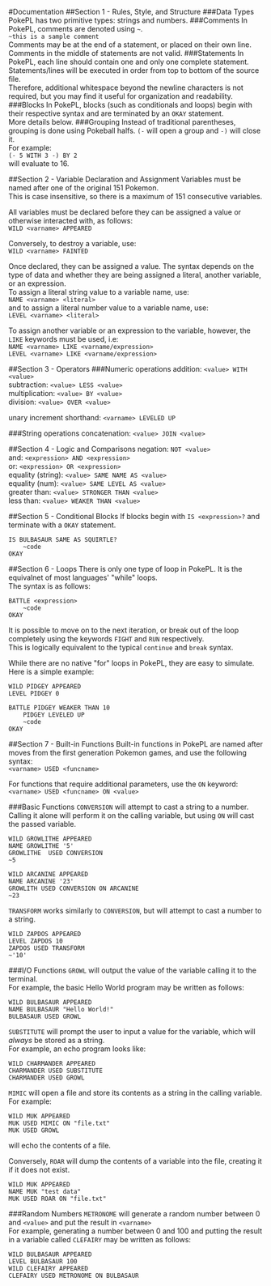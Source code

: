 #Documentation
##Section 1 - Rules, Style, and Structure
###Data Types
PokePL has two primitive types: strings and numbers.
###Comments
In PokePL, comments are denoted using `~`.  
`~this is a sample comment`  
Comments may be at the end of a statement, or placed on their own line. Comments in the middle of statements are not valid.
###Statements
In PokePL, each line should contain one and only one complete statement. Statements/lines will be executed in order from top to bottom of the source file.  
Therefore, additional whitespace beyond the newline characters is not required, but you may find it useful for organization and readability.
###Blocks
In PokePL, blocks (such as conditionals and loops) begin with their respective syntax and are terminated by an `OKAY` statement.  
More details below.
###Grouping
Instead of traditional parentheses, grouping is done using Pokeball halfs. `(-` will open a group and `-)` will close it.  
For example:  
`(- 5 WITH 3 -) BY 2`  
will evaluate to 16.

##Section 2 - Variable Declaration and Assignment
Variables must be named after one of the original 151 Pokemon.  
This is case insensitive, so there is a maximum of 151 consecutive variables.  

All variables must be declared before they can be assigned a value or otherwise interacted with, as follows:  
`WILD <varname> APPEARED`

Conversely, to destroy a variable, use:  
`WILD <varname> FAINTED`

Once declared, they can be assigned a value. The syntax depends on the type of data and whether they are being assigned a literal, another variable, or an expression.  
To assign a literal string value to a variable name, use:  
`NAME <varname> <literal>`  
and to assign a literal number value to a variable name, use:  
`LEVEL <varname> <literal>`

To assign another variable or an expression to the variable, however, the `LIKE` keywords must be used, i.e:  
`NAME <varname> LIKE <varname/expression>`  
`LEVEL <varname> LIKE <varname/expression>`

##Section 3 - Operators
###Numeric operations
addition: `<value> WITH <value>`  
subtraction: `<value> LESS <value>`  
multiplication: `<value> BY <value>`  
division: `<value> OVER <value>`

unary increment shorthand: `<varname> LEVELED UP`

###String operations
concatenation: `<value> JOIN <value>`

##Section 4 - Logic and Comparisons
negation: `NOT <value>`  
and: `<expression> AND <expression>`  
or: `<expression> OR <expression>`  
equality (string): `<value> SAME NAME AS <value>`  
equality (num): `<value> SAME LEVEL AS <value>`  
greater than: `<value> STRONGER THAN <value>`  
less than: `<value> WEAKER THAN <value>`

##Section 5 - Conditional Blocks
If blocks begin with `IS <expression>?` and terminate with a `OKAY` statement.  
```
IS BULBASAUR SAME AS SQUIRTLE?
	~code
OKAY
```

##Section 6 - Loops
There is only one type of loop in PokePL. It is the equivalnet of most languages' "while" loops.  
The syntax is as follows:
```
BATTLE <expression>
	~code
OKAY
```
It is possible to move on to the next iteration, or break out of the loop completely using the keywords `FIGHT` and `RUN` respectively.  
This is logically equivalent to the typical `continue` and `break` syntax.

While there are no native "for" loops in PokePL, they are easy to simulate.  
Here is a simple example:
```
WILD PIDGEY APPEARED
LEVEL PIDGEY 0

BATTLE PIDGEY WEAKER THAN 10
	PIDGEY LEVELED UP
	~code
OKAY
```

##Section 7 - Built-in Functions
Built-in functions in PokePL are named after moves from the first generation Pokemon games, and use the following syntax:  
`<varname> USED <funcname>`

For functions that require additional parameters, use the `ON` keyword:  
`<varname> USED <funcname> ON <value>`

###Basic Functions
`CONVERSION` will attempt to cast a string to a number.  
Calling it alone will perform it on the calling variable, but using `ON` will cast the passed variable.
```
WILD GROWLITHE APPEARED
NAME GROWLITHE '5'
GROWLITHE  USED CONVERSION
~5

WILD ARCANINE APPEARED
NAME ARCANINE '23'
GROWLITH USED CONVERSION ON ARCANINE
~23
```

`TRANSFORM` works similarly to `CONVERSION`, but will attempt to cast a number to a string.
```
WILD ZAPDOS APPEARED
LEVEL ZAPDOS 10
ZAPDOS USED TRANSFORM
~'10'
```

###I/O Functions
`GROWL` will output the value of the variable calling it to the terminal.  
For example, the basic Hello World program may be written as follows:  
```
WILD BULBASAUR APPEARED
NAME BULBASAUR "Hello World!"
BULBASAUR USED GROWL
```

`SUBSTITUTE` will prompt the user to input a value for the variable, which will _always_ be stored as a string.  
For example, an echo program looks like:
```
WILD CHARMANDER APPEARED
CHARMANDER USED SUBSTITUTE
CHARMANDER USED GROWL
```

`MIMIC` will open a file and store its contents as a string in the calling variable. For example:
```
WILD MUK APPEARED
MUK USED MIMIC ON "file.txt"
MUK USED GROWL
```
will echo the contents of a file.

Conversely, `ROAR` will dump the contents of a variable into the file, creating it if it does not exist.
```
WILD MUK APPEARED
NAME MUK "test data"
MUK USED ROAR ON "file.txt"
```

###Random Numbers
`METRONOME` will generate a random number between 0 and `<value>` and put the result in `<varname>`  
For example, generating a number between 0 and 100 and putting the result in a variable called `CLEFAIRY` may be written as follows:
```
WILD BULBASAUR APPEARED
LEVEL BULBASAUR 100
WILD CLEFAIRY APPEARED
CLEFAIRY USED METRONOME ON BULBASAUR
```